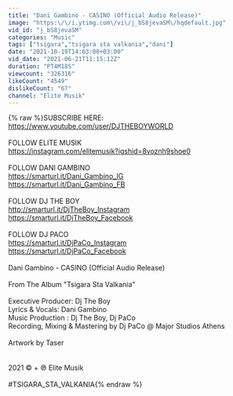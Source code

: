 ```yaml
---
title: "Dani Gambino - CASINO (Official Audio Release)"
image: "https:\/\/i.ytimg.com\/vi\/j_bS8jevaSM\/hqdefault.jpg"
vid_id: "j_bS8jevaSM"
categories: "Music"
tags: ["tsigara","tsigara sta valkania","dani"]
date: "2021-10-19T14:03:00+03:00"
vid_date: "2021-06-21T11:15:12Z"
duration: "PT4M18S"
viewcount: "326316"
likeCount: "4549"
dislikeCount: "67"
channel: "Elite Musik"
---
```

{% raw %}SUBSCRIBE HERE: <a rel="nofollow" target="blank" href="https://www.youtube.com/user/DJTHEBOYWORLD">https://www.youtube.com/user/DJTHEBOYWORLD</a> <br /><br />FOLLOW ELITE MUSIK<br /><a rel="nofollow" target="blank" href="https://instagram.com/elitemusik?igshid=8voznh9shoe0">https://instagram.com/elitemusik?igshid=8voznh9shoe0</a> <br /><br />FOLLOW DANI GAMBINO<br /><a rel="nofollow" target="blank" href="https://smarturl.it/Dani_Gambino_IG">https://smarturl.it/Dani_Gambino_IG</a><br /><a rel="nofollow" target="blank" href="https://smarturl.it/Dani_Gambino_FB">https://smarturl.it/Dani_Gambino_FB</a> <br /><br />FOLLOW DJ THE BOY<br /><a rel="nofollow" target="blank" href="http://smarturl.it/DjTheBoy_Instagram">http://smarturl.it/DjTheBoy_Instagram</a><br /><a rel="nofollow" target="blank" href="https://smarturl.it/DjTheBoy_Facebook">https://smarturl.it/DjTheBoy_Facebook</a> <br /><br />FOLLOW DJ PACO<br /><a rel="nofollow" target="blank" href="https://smarturl.it/DjPaCo_Instagram">https://smarturl.it/DjPaCo_Instagram</a><br /><a rel="nofollow" target="blank" href="https://smarturl.it/DjPaCo_Facebook">https://smarturl.it/DjPaCo_Facebook</a> <br /><br />Dani Gambino - CASINO (Official Audio Release) <br /><br />From The Album &quot;Tsigara Sta Valkania&quot;<br /><br />Executive Producer: Dj The Boy<br />Lyrics &amp; Vocals: Dani Gambino<br />Music Production : Dj The Boy, Dj PaCo<br />Recording, Mixing &amp; Mastering by Dj PaCo @ Major Studios Athens <br /><br />Artwork by Taser<br /><br /><br />2021 © + ℗ Elite Musik <br /><br />#TSIGARA_STA_VALKANIA{% endraw %}
